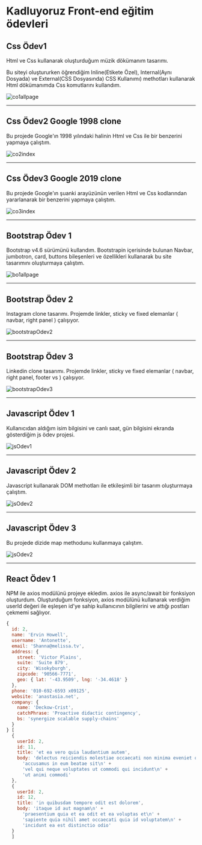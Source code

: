 # Kadluyoruz Front-end eğitim ödevleri
## Css Ödev1
Html ve Css kullanarak oluşturduğum müzik dökümanım tasarımı.

Bu siteyi oluştururken öğrendiğim Inline(Etikete Özel), Internal(Aynı Dosyada) ve External(CSS Dosyasında) CSS Kullanımı) methotları kullanarak Html dökümanımda Css komutlarını kullandım.

![co1allpage](https://user-images.githubusercontent.com/62842902/152344742-81751852-0c39-4eed-a3fc-98ed8fa8df6f.gif)
****
## Css Ödev2 Google 1998 clone
Bu projede Google'ın 1998 yılındaki halinin Html ve Css ile bir benzerini yapmaya çalıştım.

![co2index](https://user-images.githubusercontent.com/62842902/152348364-a00d14dc-3771-4209-80fa-b8b2bc338add.PNG)
****
## Css Ödev3 Google 2019 clone

Bu projede Google'ın şuanki arayüzünün verilen Html ve Css kodlarından yararlanarak bir benzerini yapmaya çalıştım.

![co3index](https://user-images.githubusercontent.com/62842902/152350964-df94c095-db1a-4339-a431-f8cb076905c2.PNG)
****
## Bootstrap Ödev 1

Bootstrap v4.6 sürümünü kullandım. Bootstrapin içerisinde bulunan Navbar, jumbotron, card, buttons bileşenleri ve özellikleri kullanarak bu site tasarımını oluşturmaya çalıştım.

![bo1allpage](https://user-images.githubusercontent.com/62842902/152393000-c56f4a31-72c7-4645-9716-c24fa2bb6d2b.gif)
****
## Bootstrap Ödev 2

Instagram clone tasarımı. Projemde linkler, sticky ve fixed elemanlar ( navbar, right panel ) çalışıyor.

![bootstrapOdev2](https://user-images.githubusercontent.com/62842902/152701397-3e4cc8b0-1a56-477d-aec8-9c216ad6efc2.PNG)
****
## Bootstrap Ödev 3

Linkedin clone tasarımı. Projemde linkler, sticky ve fixed elemanlar ( navbar, right panel, footer vs ) çalışıyor.

![bootstrapOdev3](https://user-images.githubusercontent.com/62842902/152703552-dae9f707-0458-4742-a37e-3f9e952888b7.PNG)
****
## Javascript Ödev 1

Kullanıcıdan aldığım isim bilgisini ve canlı saat, gün bilgisini ekranda gösterdiğim js ödev projesi.

![jsOdev1](https://user-images.githubusercontent.com/62842902/153782455-bc2e26a0-8dbb-4515-89f6-54de7793bf5b.PNG)
****
## Javascript Ödev 2

Javascript kullanarak DOM methotları ile etkileşimli bir tasarım oluşturmaya çalıştım.

![jsOdev2](https://user-images.githubusercontent.com/62842902/154183259-874ddaa4-6237-4258-88e2-569810854be3.PNG)
****
## Javascript Ödev 3

Bu projede dizide map methodunu kullanmaya çalıştım.

![jsOdev2](https://github.com/Kodluyoruz/taskforce/raw/main/javascript/javascript-temel/odev3/figures/asiankitchen.gif)
****
## React Ödev 1

NPM ile axios modülünü projeye ekledim. axios ile async/await bir fonksiyon oluşturdum. Oluşturduğum fonksiyon, axios modülünü kullanarak verdiğim userId değeri ile eşleşen id'ye sahip kullanıcının bilgilerini ve attığı postları çekmemi sağlıyor.

```Javascript
{
  id: 2,
  name: 'Ervin Howell',
  username: 'Antonette',
  email: 'Shanna@melissa.tv',
  address: {
    street: 'Victor Plains',
    suite: 'Suite 879',
    city: 'Wisokyburgh',
    zipcode: '90566-7771',
    geo: { lat: '-43.9509', lng: '-34.4618' }
  },
  phone: '010-692-6593 x09125',
  website: 'anastasia.net',
  company: {
    name: 'Deckow-Crist',
    catchPhrase: 'Proactive didactic contingency',
    bs: 'synergize scalable supply-chains'
  }
} [
  {
    userId: 2,
    id: 11,
    title: 'et ea vero quia laudantium autem',
    body: 'delectus reiciendis molestiae occaecati non minima eveniet qui voluptatibus\n' +
      'accusamus in eum beatae sit\n' +
      'vel qui neque voluptates ut commodi qui incidunt\n' +
      'ut animi commodi'
  },
  {
    userId: 2,
    id: 12,
    title: 'in quibusdam tempore odit est dolorem',
    body: 'itaque id aut magnam\n' +
      'praesentium quia et ea odit et ea voluptas et\n' +
      'sapiente quia nihil amet occaecati quia id voluptatem\n' +
      'incidunt ea est distinctio odio'
  }
  ]
```